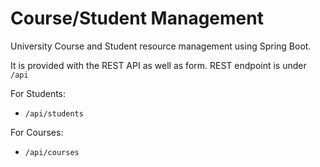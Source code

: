 # Course/Student Management
University Course and Student resource management using Spring Boot.

It is provided with the REST API as well as form. REST endpoint is under `/api`

For Students:
  - `/api/students`

For Courses:
  - `/api/courses`
